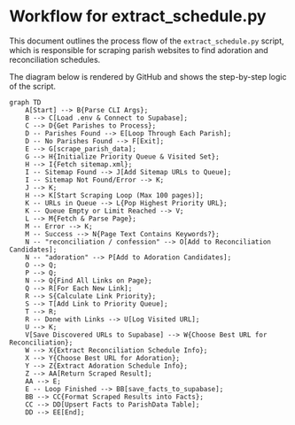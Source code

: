 # Workflow for extract_schedule.py

This document outlines the process flow of the `extract_schedule.py` script, which is responsible for scraping parish websites to find adoration and reconciliation schedules.

The diagram below is rendered by GitHub and shows the step-by-step logic of the script.

```mermaid
graph TD
    A[Start] --> B{Parse CLI Args};
    B --> C[Load .env & Connect to Supabase];
    C --> D{Get Parishes to Process};
    D -- Parishes Found --> E[Loop Through Each Parish];
    D -- No Parishes Found --> F[Exit];
    E --> G[scrape_parish_data];
    G --> H{Initialize Priority Queue & Visited Set};
    H --> I{Fetch sitemap.xml};
    I -- Sitemap Found --> J[Add Sitemap URLs to Queue];
    I -- Sitemap Not Found/Error --> K;
    J --> K;
    H --> K[Start Scraping Loop (Max 100 pages)];
    K -- URLs in Queue --> L{Pop Highest Priority URL};
    K -- Queue Empty or Limit Reached --> V;
    L --> M{Fetch & Parse Page};
    M -- Error --> K;
    M -- Success --> N{Page Text Contains Keywords?};
    N -- "reconciliation / confession" --> O[Add to Reconciliation Candidates];
    N -- "adoration" --> P[Add to Adoration Candidates];
    O --> Q;
    P --> Q;
    N --> Q{Find All Links on Page};
    Q --> R[For Each New Link];
    R --> S{Calculate Link Priority};
    S --> T[Add Link to Priority Queue];
    T --> R;
    R -- Done with Links --> U[Log Visited URL];
    U --> K;
    V[Save Discovered URLs to Supabase] --> W{Choose Best URL for Reconciliation};
    W --> X{Extract Reconciliation Schedule Info};
    X --> Y{Choose Best URL for Adoration};
    Y --> Z{Extract Adoration Schedule Info};
    Z --> AA[Return Scraped Result];
    AA --> E;
    E -- Loop Finished --> BB[save_facts_to_supabase];
    BB --> CC{Format Scraped Results into Facts};
    CC --> DD[Upsert Facts to ParishData Table];
    DD --> EE[End];
```
